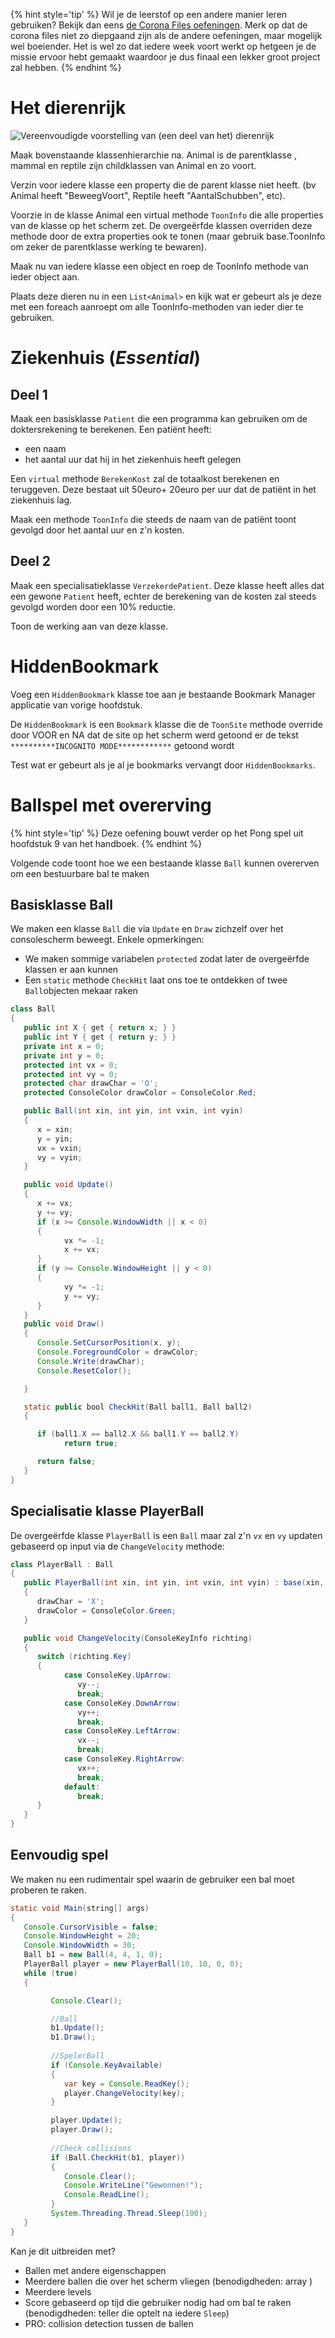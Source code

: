 {% hint style='tip' %}
Wil je de leerstof op een andere manier leren gebruiken? Bekijk dan eens [de Corona Files oefeningen](https://apwt.gitbook.io/coronafiles/). Merk op dat de corona files niet zo diepgaand zijn als de andere oefeningen, maar mogelijk wel boeiender.
Het is wel zo dat iedere week voort werkt op hetgeen je de missie ervoor hebt gemaakt waardoor je dus finaal een lekker groot project zal hebben.
{% endhint %}

# Het dierenrijk

![Vereenvoudigde voorstelling van (een deel van het) dierenrijk](../assets/7_overerving/animals.png)

Maak bovenstaande klassenhierarchie na. Animal is de parentklasse , mammal en reptile zijn childklassen van Animal en zo voort.

Verzin voor iedere klasse een property die de parent klasse niet heeft. (bv Animal heeft "BeweegVoort", Reptile heeft "AantalSchubben", etc).

Voorzie in de klasse Animal een virtual methode ``ToonInfo`` die alle properties van de klasse op het scherm zet. De overgeërfde klassen overriden deze methode door de extra properties ook te tonen (maar gebruik base.ToonInfo om zeker de parentklasse werking te bewaren).

Maak nu van iedere klasse een object en roep de ToonInfo methode van ieder object aan.

Plaats deze dieren nu in een ``List<Animal>`` en kijk wat er gebeurt als je deze met een foreach aanroept om alle ToonInfo-methoden van ieder dier te gebruiken.

# Ziekenhuis (*Essential*)

## Deel 1 
Maak een basisklasse ``Patient`` die een programma kan gebruiken om de doktersrekening te berekenen.
Een patiënt heeft:

* een naam
* het aantal uur dat hij in het ziekenhuis heeft gelegen

Een ``virtual`` methode ``BerekenKost`` zal de totaalkost berekenen en teruggeven. Deze bestaat uit 50euro+  20euro per uur dat de patiënt in het ziekenhuis lag.

Maak een methode ``ToonInfo`` die steeds de naam van de patiënt toont gevolgd door het aantal uur en z'n kosten.

## Deel 2
Maak een specialisatieklasse ``VerzekerdePatient``. Deze klasse heeft alles dat een gewone ``Patient`` heeft, echter de berekening van de kosten zal steeds gevolgd worden door een 10% reductie.

Toon de werking aan van deze klasse.

# HiddenBookmark

Voeg een ``HiddenBookmark`` klasse toe aan je bestaande Bookmark Manager applicatie van vorige hoofdstuk.

De ``HiddenBookmark`` is een ``Bookmark`` klasse die de ``ToonSite`` methode override door VOOR en NA dat de site op het scherm werd getoond er de tekst `**********INCOGNITO MODE************`  getoond wordt

Test wat er gebeurt als je al je bookmarks vervangt door ``HiddenBookmarks``.




# Ballspel met overerving 

{% hint style='tip' %}
Deze oefening bouwt verder op het Pong spel uit hoofdstuk 9 van het handboek.
{% endhint %}


Volgende code toont hoe we een bestaande klasse  ``Ball`` kunnen overerven om een bestuurbare bal te maken 

## Basisklasse Ball

We maken een klasse ``Ball`` die via ``Update`` en ``Draw`` zichzelf over het consolescherm beweegt. Enkele opmerkingen:

* We maken sommige variabelen ``protected`` zodat later de overgeërfde klassen er aan kunnen
* Een ``static`` methode ``CheckHit`` laat ons toe te ontdekken of twee ``Ball``objecten mekaar raken

```java
class Ball
{
   public int X { get { return x; } }
   public int Y { get { return y; } }
   private int x = 0;
   private int y = 0;
   protected int vx = 0;
   protected int vy = 0;
   protected char drawChar = 'O';
   protected ConsoleColor drawColor = ConsoleColor.Red;

   public Ball(int xin, int yin, int vxin, int vyin)
   {
      x = xin;
      y = yin;
      vx = vxin;
      vy = vyin;
   }

   public void Update()
   {
      x += vx;
      y += vy;
      if (x >= Console.WindowWidth || x < 0)
      {
            vx *= -1;
            x += vx;
      }
      if (y >= Console.WindowHeight || y < 0)
      {
            vy *= -1;
            y += vy;
      }
   }
   public void Draw()
   {
      Console.SetCursorPosition(x, y);
      Console.ForegroundColor = drawColor;
      Console.Write(drawChar);
      Console.ResetColor();

   }

   static public bool CheckHit(Ball ball1, Ball ball2)
   {

      if (ball1.X == ball2.X && ball1.Y == ball2.Y)
            return true;

      return false;
   }
}
```

## Specialisatie klasse PlayerBall

De overgeërfde klasse ``PlayerBall`` is een ``Ball`` maar zal z'n ``vx`` en ``vy`` updaten gebaseerd op input via de ``ChangeVelocity`` methode:

```java
class PlayerBall : Ball
{
   public PlayerBall(int xin, int yin, int vxin, int vyin) : base(xin, yin, vxin, vyin)
   {
      drawChar = 'X';
      drawColor = ConsoleColor.Green;
   }

   public void ChangeVelocity(ConsoleKeyInfo richting)
   {
      switch (richting.Key)
      {
            case ConsoleKey.UpArrow:
               vy--;
               break;
            case ConsoleKey.DownArrow:
               vy++;
               break;
            case ConsoleKey.LeftArrow:
               vx--;
               break;
            case ConsoleKey.RightArrow:
               vx++;
               break;
            default:
               break;
      }
   }
}
```

## Eenvoudig spel

We maken nu een rudimentair spel waarin de gebruiker een bal moet proberen te raken. 

```java
static void Main(string[] args)
{
   Console.CursorVisible = false;
   Console.WindowHeight = 20;
   Console.WindowWidth = 30;
   Ball b1 = new Ball(4, 4, 1, 0);
   PlayerBall player = new PlayerBall(10, 10, 0, 0);
   while (true)
   {

         Console.Clear();

         //Ball
         b1.Update();
         b1.Draw();
         
         //SpelerBall
         if (Console.KeyAvailable)
         {
            var key = Console.ReadKey();
            player.ChangeVelocity(key);
         }

         player.Update();
         player.Draw();
         
         //Check collisions
         if (Ball.CheckHit(b1, player))
         {
            Console.Clear();
            Console.WriteLine("Gewonnen!");
            Console.ReadLine();
         }
         System.Threading.Thread.Sleep(100);
   }
}
```

Kan je dit uitbreiden met?

* Ballen met andere eigenschappen
* Meerdere ballen die over het scherm vliegen (benodigdheden: array )
* Meerdere levels 
* Score gebaseerd op tijd die gebruiker nodig had om bal te raken (benodigdheden: teller die optelt na iedere ``Sleep``)
* PRO: collision detection tussen de ballen
